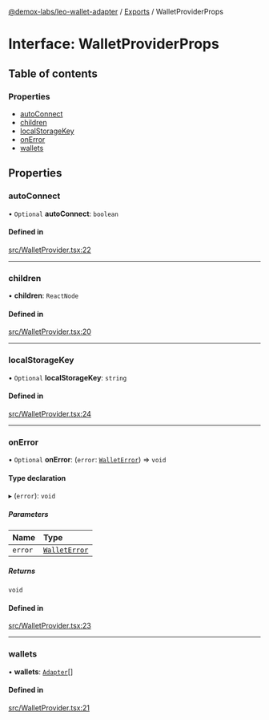 [@demox-labs/leo-wallet-adapter](../README.md) / [Exports](../modules.md) / WalletProviderProps

# Interface: WalletProviderProps

## Table of contents

### Properties

- [autoConnect](WalletProviderProps.md#autoconnect)
- [children](WalletProviderProps.md#children)
- [localStorageKey](WalletProviderProps.md#localstoragekey)
- [onError](WalletProviderProps.md#onerror)
- [wallets](WalletProviderProps.md#wallets)

## Properties

### autoConnect

• `Optional` **autoConnect**: `boolean`

#### Defined in

[src/WalletProvider.tsx:22](https://github.com/demox-labs/leo-wallet-adapter/blob/60deb2b/src/WalletProvider.tsx#L22)

___

### children

• **children**: `ReactNode`

#### Defined in

[src/WalletProvider.tsx:20](https://github.com/demox-labs/leo-wallet-adapter/blob/60deb2b/src/WalletProvider.tsx#L20)

___

### localStorageKey

• `Optional` **localStorageKey**: `string`

#### Defined in

[src/WalletProvider.tsx:24](https://github.com/demox-labs/leo-wallet-adapter/blob/60deb2b/src/WalletProvider.tsx#L24)

___

### onError

• `Optional` **onError**: (`error`: [`WalletError`](../classes/WalletError.md)) => `void`

#### Type declaration

▸ (`error`): `void`

##### Parameters

| Name | Type |
| :------ | :------ |
| `error` | [`WalletError`](../classes/WalletError.md) |

##### Returns

`void`

#### Defined in

[src/WalletProvider.tsx:23](https://github.com/demox-labs/leo-wallet-adapter/blob/60deb2b/src/WalletProvider.tsx#L23)

___

### wallets

• **wallets**: [`Adapter`](../modules.md#adapter)[]

#### Defined in

[src/WalletProvider.tsx:21](https://github.com/demox-labs/leo-wallet-adapter/blob/60deb2b/src/WalletProvider.tsx#L21)

